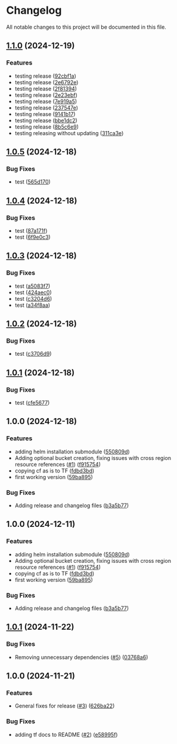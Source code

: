 # Changelog

All notable changes to this project will be documented in this file.

## [1.1.0](https://github.com/werner-nops/terraform-aws-nops-compute-copilot-onboarding/compare/v1.0.5...v1.1.0) (2024-12-19)


### Features

* testing release ([92cbf1a](https://github.com/werner-nops/terraform-aws-nops-compute-copilot-onboarding/commit/92cbf1a2827d2fc28f6557137004f325c2725c41))
* testing release ([2e6792e](https://github.com/werner-nops/terraform-aws-nops-compute-copilot-onboarding/commit/2e6792e3f2f1443a1c475e764edf4b0abf7467fd))
* testing release ([2f81394](https://github.com/werner-nops/terraform-aws-nops-compute-copilot-onboarding/commit/2f81394938accadb5db666ee303131605e1df9d6))
* testing release ([2e23ebf](https://github.com/werner-nops/terraform-aws-nops-compute-copilot-onboarding/commit/2e23ebf68c312644e87359a158cafe250c1cf454))
* testing release ([7e919a5](https://github.com/werner-nops/terraform-aws-nops-compute-copilot-onboarding/commit/7e919a56efb616eeb4b5a154fd9940b4451e3091))
* testing release ([237547e](https://github.com/werner-nops/terraform-aws-nops-compute-copilot-onboarding/commit/237547e81054cb75277dc4b8611d329433e0b64c))
* testing release ([9141b17](https://github.com/werner-nops/terraform-aws-nops-compute-copilot-onboarding/commit/9141b17a5537b058848a91bf8898e1a74c6236b7))
* testing release ([bbe1dc2](https://github.com/werner-nops/terraform-aws-nops-compute-copilot-onboarding/commit/bbe1dc2f96620976eddcc9acededb38ab30b0fef))
* testing release ([8b5c6e9](https://github.com/werner-nops/terraform-aws-nops-compute-copilot-onboarding/commit/8b5c6e9f1ae38c0e0112aa2ebd3fceee72d4a576))
* testing releasing without updating ([311ca3e](https://github.com/werner-nops/terraform-aws-nops-compute-copilot-onboarding/commit/311ca3ef7fe9fd2cb9390a3c4b4c0dcc3434c6b8))

## [1.0.5](https://github.com/werner-nops/terraform-aws-nops-compute-copilot-onboarding/compare/v1.0.4...v1.0.5) (2024-12-18)


### Bug Fixes

* test ([565d170](https://github.com/werner-nops/terraform-aws-nops-compute-copilot-onboarding/commit/565d1703611ccaa22710a1b4953974126c0d2df1))

## [1.0.4](https://github.com/werner-nops/terraform-aws-nops-compute-copilot-onboarding/compare/v1.0.3...v1.0.4) (2024-12-18)


### Bug Fixes

* test ([87a171f](https://github.com/werner-nops/terraform-aws-nops-compute-copilot-onboarding/commit/87a171fc5291b9e4a2dff9f39132c0ac85211cf0))
* test ([6f9e0c3](https://github.com/werner-nops/terraform-aws-nops-compute-copilot-onboarding/commit/6f9e0c39ad0ce36f301df7414262e6bf3fe59f4a))

## [1.0.3](https://github.com/werner-nops/terraform-aws-nops-compute-copilot-onboarding/compare/v1.0.2...v1.0.3) (2024-12-18)


### Bug Fixes

* test ([a5083f7](https://github.com/werner-nops/terraform-aws-nops-compute-copilot-onboarding/commit/a5083f7e795a921a59029876c29a56b66d01bb1c))
* test ([424aec0](https://github.com/werner-nops/terraform-aws-nops-compute-copilot-onboarding/commit/424aec09e13c7a70723f1cf69965819198a8db30))
* test ([c3204d6](https://github.com/werner-nops/terraform-aws-nops-compute-copilot-onboarding/commit/c3204d66d0f2fc43c16478c707e97387d58e98b0))
* test ([a34f8aa](https://github.com/werner-nops/terraform-aws-nops-compute-copilot-onboarding/commit/a34f8aa78c80b8abbc758705f726622ef716a160))

## [1.0.2](https://github.com/werner-nops/terraform-aws-nops-compute-copilot-onboarding/compare/v1.0.1...v1.0.2) (2024-12-18)


### Bug Fixes

* test ([c3706d9](https://github.com/werner-nops/terraform-aws-nops-compute-copilot-onboarding/commit/c3706d91bcb270c547dc01adae1253d7b6e019db))

## [1.0.1](https://github.com/werner-nops/terraform-aws-nops-compute-copilot-onboarding/compare/v1.0.0...v1.0.1) (2024-12-18)


### Bug Fixes

* test ([cfe5677](https://github.com/werner-nops/terraform-aws-nops-compute-copilot-onboarding/commit/cfe5677b0fd26c1ab9a2498cacc0583450d6129d))

## 1.0.0 (2024-12-18)


### Features

* adding helm installation submodule ([550809d](https://github.com/werner-nops/terraform-aws-nops-compute-copilot-onboarding/commit/550809d703ad8a86fa633f7ca973c9540a00d2d9))
* Adding optional bucket creation, fixing issues with cross region resource references ([#1](https://github.com/werner-nops/terraform-aws-nops-compute-copilot-onboarding/issues/1)) ([f915754](https://github.com/werner-nops/terraform-aws-nops-compute-copilot-onboarding/commit/f915754f1205b15b345610ff6ae885b7c417b0e5))
* copying cf as is to TF ([fdbd3bd](https://github.com/werner-nops/terraform-aws-nops-compute-copilot-onboarding/commit/fdbd3bd88a691a3218692b82be8527772ec28add))
* first working version ([59ba895](https://github.com/werner-nops/terraform-aws-nops-compute-copilot-onboarding/commit/59ba895136737301f5195c9766b38aac56c78d56))


### Bug Fixes

* Adding release and changelog files ([b3a5b77](https://github.com/werner-nops/terraform-aws-nops-compute-copilot-onboarding/commit/b3a5b77155412211eea373fbd293baf177a99a5d))

## 1.0.0 (2024-12-11)


### Features

* adding helm installation submodule ([550809d](https://github.com/nops-io/terraform-aws-nops-compute-copilot-onboarding/commit/550809d703ad8a86fa633f7ca973c9540a00d2d9))
* Adding optional bucket creation, fixing issues with cross region resource references ([#1](https://github.com/nops-io/terraform-aws-nops-compute-copilot-onboarding/issues/1)) ([f915754](https://github.com/nops-io/terraform-aws-nops-compute-copilot-onboarding/commit/f915754f1205b15b345610ff6ae885b7c417b0e5))
* copying cf as is to TF ([fdbd3bd](https://github.com/nops-io/terraform-aws-nops-compute-copilot-onboarding/commit/fdbd3bd88a691a3218692b82be8527772ec28add))
* first working version ([59ba895](https://github.com/nops-io/terraform-aws-nops-compute-copilot-onboarding/commit/59ba895136737301f5195c9766b38aac56c78d56))


### Bug Fixes

* Adding release and changelog files ([b3a5b77](https://github.com/nops-io/terraform-aws-nops-compute-copilot-onboarding/commit/b3a5b77155412211eea373fbd293baf177a99a5d))

## [1.0.1](https://github.com/nops-io/terraform-aws-nops-commitment-management/compare/v1.0.0...v1.0.1) (2024-11-22)


### Bug Fixes

* Removing unnecessary dependencies ([#5](https://github.com/nops-io/terraform-aws-nops-commitment-management/issues/5)) ([03768a6](https://github.com/nops-io/terraform-aws-nops-commitment-management/commit/03768a605d8c34213239fda8a9f039ca850bf91d))

## 1.0.0 (2024-11-21)


### Features

* General fixes for release ([#3](https://github.com/nops-io/terraform-aws-nops-commitment-management/issues/3)) ([626ba22](https://github.com/nops-io/terraform-aws-nops-commitment-management/commit/626ba226a4681e33b65d39bb2147533651e752c1))


### Bug Fixes

* adding tf docs to README ([#2](https://github.com/nops-io/terraform-aws-nops-commitment-management/issues/2)) ([e58995f](https://github.com/nops-io/terraform-aws-nops-commitment-management/commit/e58995f65516d1526f1211bfa7bb88f4023eecdb))
